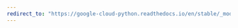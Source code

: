 ```yaml
---
redirect_to: "https://google-cloud-python.readthedocs.io/en/stable/_modules/google/cloud/firestore_v1beta1/collection.html"
---
```

